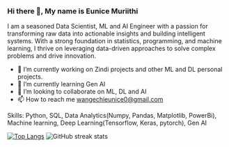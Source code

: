 ### Hi there 👋, My name is Eunice Muriithi
I am a seasoned Data Scientist, ML and AI Engineer with a passion for transforming raw data into actionable insights and building intelligent systems. With a strong foundation in statistics, programming, and machine learning, I thrive on leveraging data-driven approaches to solve complex problems and drive innovation.

- 🔭 I’m currently working on Zindi projects and other ML and DL personal projects. 
- 🌱 I’m currently learning Gen AI 
- 👯 I’m looking to collaborate on ML, DL and AI 
- 📫 How to reach me wangechieunice0@gmail.com

Skills: Python, SQL, Data Analytics(Numpy, Pandas, Matplotlib, PowerBi), Machine learning, Deep Learning(Tensorflow, Keras, pytorch), Gen AI

[![Top Langs](https://github-readme-stats.vercel.app/api/top-langs/?username=wangechi01-a)](https://github.com/anuraghazra/github-readme-stats)
![GitHub streak stats](https://streak-stats.demolab.com/?user=wangechi01-a)  

